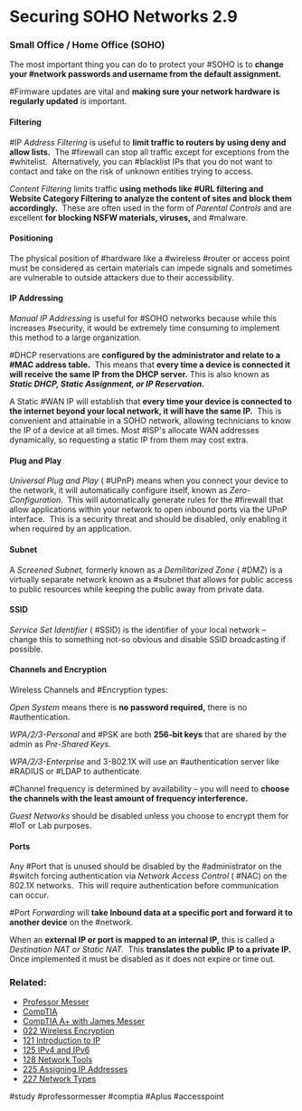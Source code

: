 # Securing SOHO Networks 2.9

### Small Office / Home Office (SOHO)

The most important thing you can do to protect your #SOHO is to **change your #network passwords and username from the default assignment.**

#Firmware updates are vital and **making sure your network hardware is regularly updated** is important.

#### Filtering

#IP *Address Filtering* is useful to **limit traffic to routers by using deny and allow lists.**  The #firewall can stop all traffic except for exceptions from the #whitelist.  Alternatively, you can #blacklist IPs that you do not want to contact and take on the risk of unknown entities trying to access.

*Content Filtering* limits traffic **using methods like #URL filtering and Website Category Filtering to analyze the content of sites and block them accordingly.**  These are often used in the form of *Parental Controls* and are excellent **for blocking NSFW materials, viruses,** and #malware.

#### Positioning

The physical position of #hardware like a #wireless #router or access point must be considered as certain materials can impede signals and sometimes are vulnerable to outside attackers due to their accessibility.

#### IP Addressing

*Manual IP Addressing* is useful for #SOHO networks because while this increases #security, it would be extremely time consuming to implement this method to a large organization.

#DHCP reservations are **configured by the administrator and relate to a #MAC address table.**  This means that **every time a device is connected it will receive the same IP from the DHCP server.** This is also known as ***Static DHCP, Static Assignment, or IP Reservation.***

A Static #WAN IP will establish that **every time your device is connected to the internet beyond your local network, it will have the same IP.**  This is convenient and attainable in a SOHO network, allowing technicians to know the IP of a device at all times. Most #ISP's allocate WAN addresses dynamically, so requesting a static IP from them may cost extra.

#### Plug and Play

*Universal Plug and Play* ( #UPnP) means when you connect your device to the network, it will automatically configure itself, known as *Zero-Configuration.*  This will automatically generate rules for the #firewall that allow applications within your network to open inbound ports via the UPnP interface.  This is a security threat and should be disabled, only enabling it when required by an application.

#### Subnet

A *Screened Subnet,* formerly known as a *Demilitarized Zone* ( #DMZ) is a virtually separate network known as a #subnet that allows for public access to public resources while keeping the public away from private data.

#### SSID

*Service Set Identifier* ( #SSID) is the identifier of your local network – change this to something not-so obvious and disable SSID broadcasting if possible.

#### Channels and Encryption

Wireless Channels and #Encryption types:

*Open System* means there is **no password required,** there is no #authentication.

*WPA/2/3-Personal* and #PSK are both **256-bit keys** that are shared by the admin as *Pre-Shared Keys.*

*WPA/2/3-Enterprise* and 3-802.1X will use an #authentication server like #RADIUS or #LDAP to authenticate.

#Channel frequency is determined by availability – you will need to **choose the channels with the least amount of frequency interference.**

*Guest Networks* should be disabled unless you choose to encrypt them for #IoT or Lab purposes.

#### Ports

Any #Port that is unused should be disabled by the #administrator on the #switch forcing authentication via *Network Access Control* ( #NAC) on the 802.1X networks.  This will require authentication before communication can occur.

#Port *Forwarding* will **take Inbound data at a specific port and forward it to another device** on the #network.

When an **external IP or port is mapped to an internal IP,** this is called a *Destination NAT or Static NAT.*  This **translates the public IP to a private IP.**  Once implemented it must be disabled as it does not expire or time out.

### Related:
- [Professor Messer](https://www.professormesser.com/free-a-plus-training/220-1102/220-1102-video/securing-a-soho-network-comptia-a-220-1102-2-9/ "Professor Messer A+ Guide")
- [CompTIA](https://www.comptia.org/ "CompTIA Homepage")
- [CompTIA A+ with James Messer](CompTIA%20A+%20with%20James%20Messer.md)
- [022 Wireless Encryption](022%20Wireless%20Encryption.md)
- [121 Introduction to IP](121%20Introduction%20to%20IP.md)
- [125 IPv4 and IPv6](125%20IPv4%20and%20IPv6.md)
- [128 Network Tools](128%20Network%20Tools.md)
- [225 Assigning IP Addresses](225%20Assigning%20IP%20Addresses.md)
- [227 Network Types](227%20Network%20Types.md)

#study #professormesser #comptia #Aplus #accesspoint 